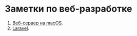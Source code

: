 # Заметки по веб-разработке

1. [Веб-сервер на macOS](macOS-web-server/readme.md#заметки-по-веб-серверу-на-macos).
2. [Laravel](Laravel/readme.md).